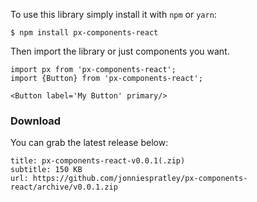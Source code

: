 To use this library simply install it with `npm` or `yarn`:

```
$ npm install px-components-react
```

Then import the library or just components you want.

```
import px from 'px-components-react';
import {Button} from 'px-components-react';

<Button label='My Button' primary/>
```



### Download
You can grab the latest release below:

```download
title: px-components-react-v0.0.1(.zip)
subtitle: 150 KB
url: https://github.com/jonniespratley/px-components-react/archive/v0.0.1.zip
```
